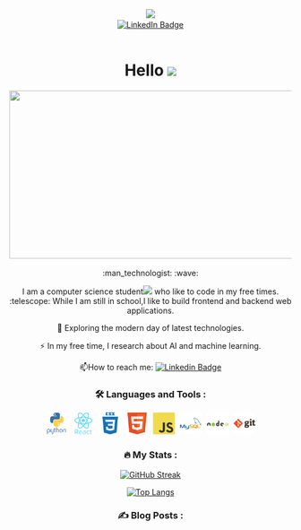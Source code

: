 
<div id="header" align="center">
  <img src="https://media.giphy.com/media/jdPMeyv9rn0hZHh8n9/giphy.gif" width="100"/>
</div>
<div id="badges" align="center">
  <a href="https://www.linkedin.com/in/chit-ko-933b0bb2">
    <img src="https://img.shields.io/badge/LinkedIn-blue?style=for-the-badge&logo=linkedin&logoColor=white" alt="LinkedIn Badge"/>
  </a><br>
<img  src="https://komarev.com/ghpvc/?username=chitkoko7214084&style=flat-square&color=blue" alt=""/>
<h1>
  Hello
  <img src="https://media.giphy.com/media/v1.Y2lkPTc5MGI3NjExaWszY3llOGNjejU5czdzbmo2cncyMHhyMzNhazMzbG16NjJxeDc0NiZlcD12MV9pbnRlcm5hbF9naWZfYnlfaWQmY3Q9cw/hvRJCLFzcasrR4ia7z/giphy.gif" width="30px"/>
</h1>
  </div>

<div id="profile" align="center">
  <img src="https://media.giphy.com/media/FcqKy4Kj7XOK0hCW4g/giphy.gif" width="600" height="300"/>

  
  <p>:man_technologist: :wave:</p>
  I am a computer science student<img src="https://media.giphy.com/media/WUlplcMpOCEmTGBtBW/giphy.gif" width="30"> who like to code in my free times. 
  <br>
  :telescope: While I am still in school,I like to build frontend and backend web applications.

:seedling: Exploring the modern day of latest technologies.

:zap: In my free time, I research about AI and machine learning.

:mailbox:How to reach me: [![Linkedin Badge](https://img.shields.io/badge/-chitkoko-blue?style=flat&logo=Linkedin&logoColor=white)](https://www.linkedin.com/in/chit-ko-933b0bb2/)
### :hammer_and_wrench: Languages and Tools :
</div>
<div align="center">
  <img src="https://github.com/devicons/devicon/blob/master/icons/python/python-original-wordmark.svg" title="Python" alt="Python" width="40" height="40"/>&nbsp;
  <img src="https://github.com/devicons/devicon/blob/master/icons/react/react-original-wordmark.svg" title="React" alt="React" width="40" height="40"/>&nbsp;
  <img src="https://github.com/devicons/devicon/blob/master/icons/css3/css3-plain-wordmark.svg"  title="CSS3" alt="CSS" width="40" height="40"/>&nbsp;
  <img src="https://github.com/devicons/devicon/blob/master/icons/html5/html5-original.svg" title="HTML5" alt="HTML" width="40" height="40"/>&nbsp;
  <img src="https://github.com/devicons/devicon/blob/master/icons/javascript/javascript-original.svg" title="JavaScript" alt="JavaScript" width="40" height="40"/>&nbsp;
  <img src="https://github.com/devicons/devicon/blob/master/icons/mysql/mysql-original-wordmark.svg" title="MySQL"  alt="MySQL" width="40" height="40"/>&nbsp;
  <img src="https://github.com/devicons/devicon/blob/master/icons/nodejs/nodejs-original-wordmark.svg" title="NodeJS" alt="NodeJS" width="40" height="40"/>&nbsp;
  <img src="https://github.com/devicons/devicon/blob/master/icons/git/git-original-wordmark.svg" title="Git" **alt="Git" width="40" height="40"/>

### :fire: My Stats :
 [![GitHub Streak](http://github-readme-streak-stats.herokuapp.com?user=chitkoko7214084&theme=dark&background=000000)](https://git.io/streak-stats)

 [![Top Langs](https://github-readme-stats.vercel.app/api/top-langs/?username=chitkoko7214084&layout=compact&theme=vision-friendly-dark)](https://github.com/anuraghazra/github-readme-stats)
 ### :writing_hand: Blog Posts :
</div>
<!-- BLOG-POST-LIST:START -->
<!-- BLOG-POST-LIST:END -->

<!--
**chitkoko7214084/chitkoko7214084** is a ✨ _special_ ✨ repository because its `README.md` (this file) appears on your GitHub profile.
---

### :writing_hand: Blog Posts :
Here are some ideas to get you started:

- 🔭 I’m currently working on ...
- 🌱 I’m currently learning ...
- 👯 I’m looking to collaborate on ...
- 🤔 I’m looking for help with ...
- 💬 Ask me about ...
- 📫 How to reach me: ...
- 😄 Pronouns: ...
- ⚡ Fun fact: ...
-->

